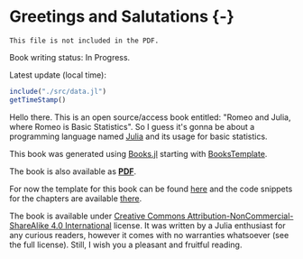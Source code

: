 # Greetings and Salutations {-}

```{=comment}
This file is not included in the PDF.
```

Book writing status: In Progress.

Latest update (local time):

```jl
include("./src/data.jl")
getTimeStamp()
```

Hello there. This is an open source/access book entitled: "Romeo and Julia,
where Romeo is Basic Statistics". So I guess it's gonna be about a programming
language named [Julia](https://julialang.org/) and its usage for basic
statistics.

This book was generated using [Books.jl](https://github.com/JuliaBooks/Books.jl)
starting with [BooksTemplate](https://github.com/JuliaBooks/BookTemplate).

The book is also available as [**PDF**](/RJ_BS_eng.pdf).

For now the template for this book can be found
[here](https://github.com/b-lukaszuk/RJ_BS_eng) and the code snippets for the
chapters are available
[there](https://github.com/b-lukaszuk/RJ_BS_eng/tree/main/code_snippets).

The book is available under [Creative Commons
Attribution-NonCommercial-ShareAlike 4.0
International](http://creativecommons.org/licenses/by-nc-sa/4.0/) license. It
was written by a Julia enthusiast for any curious readers, however it comes with
no warranties whatsoever (see the full license). Still, I wish you a pleasant
and fruitful reading.
